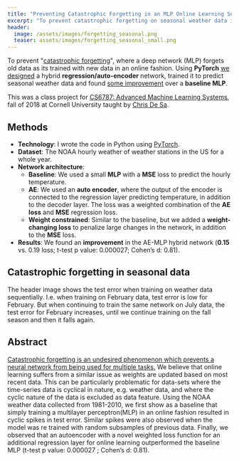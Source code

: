 ```yaml
---
title: "Preventing Catastrophic Forgetting in an MLP Online Learning Setting"
excerpt: "To prevent catastrophic forgetting on seasonal weather data in a deep network, we designed a hybrid regression/auto-encoder network and found some improvement over a baseline MLP."
header:
  image: /assets/images/forgetting_seasonal.png
  teaser: assets/images/forgetting_seasonal_small.png
---
```


To prevent "[catastrophic forgetting](https://en.wikipedia.org/wiki/Catastrophic_interference)", where a deep network (MLP) forgets old data as its trained with new data in an online fashion. Using **PyTorch** [we designed](https://github.com/matham/cs6787_fa2018) a hybrid **regression/auto-encoder** network, trained it to predict seasonal weather data and found [some improvement](https://github.com/matham/cs6787_fa2018/raw/master/cs6787/paper/Preventing_Catastrophic_Forgetting_in_an_Online_Learning_Setting.pdf) over a **baseline MLP**.

This was a class project for [CS6787: Advanced Machine Learning Systems](http://www.cs.cornell.edu/courses/cs6787/2018fa/), fall of 2018 at Cornell University taught by [Chris De Sa](http://www.cs.cornell.edu/~cdesa/).

## Methods

* **Technology**: I wrote the code in Python using [PyTorch](https://pytorch.org/).
* **Dataset**: The NOAA hourly weather of weather stations in the US for a whole year.
* **Network architecture**:
  * **Baseline**: We used a small **MLP** with a **MSE** loss to predict the hourly temperature.
  * **AE**: We used an **auto encoder**, where the output of the encoder is connected to the regression layer predicting temperature, in addition to the decoder layer. The loss was a weighted combination of the **AE loss** and **MSE** regression loss.
  * **Weight constrained**: Similar to the baseline, but we added a **weight-changing loss** to penalize large changes in the network, in addition to the **MSE** loss.
* **Results**: We found an **improvement** in the AE-MLP hybrid network (**0.15** vs. 0.19 loss; t-test p value: 0.000027; Cohen’s d: 0.81).

## Catastrophic forgetting in seasonal data

The header image shows the test error when training on weather data sequentially. I.e. when training on February data, test error is low for February. But when continuing to train the same network on July data, the test error for February increases, until we continue training on the fall season and then it falls again.

## Abstract

[Catastrophic forgetting is an undesired phenomenon which prevents a neural network from being used for multiple tasks.](https://github.com/matham/cs6787_fa2018/raw/master/cs6787/paper/Preventing_Catastrophic_Forgetting_in_an_Online_Learning_Setting.pdf) We believe that online learning suffers from a similar issue as weights are updated based on most recent data. This can be particularly problematic for data-sets where the time-series data is cyclical in nature, e.g. weather data, and where the cyclic nature of the data is excluded as data feature. Using the NOAA weather data collected from 1981-2010, we first show as a baseline that simply training a multilayer perceptron(MLP) in an online fashion resulted in cyclic spikes in test error. Similar spikes were also observed when the model was re trained with random subsamples of previous data. Finally, we observed that an autoencoder with a novel weighted loss function for an additional regression layer for online learning outperformed the baseline MLP (t-test p value: 0.000027 ; Cohen’s d: 0.81).
